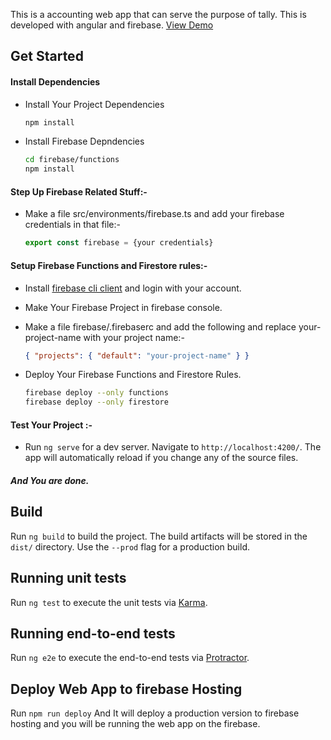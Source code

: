 This is a accounting web app that can serve the purpose of tally. This is developed with angular and firebase. [View Demo](https://tally-clone.firebaseapp.com/)

## Get Started

#### Install Dependencies

- Install Your Project Dependencies

  ```bash
  npm install
  ```

- Install Firebase Depndencies

  ```bash
  cd firebase/functions
  npm install
  ```

#### Step Up Firebase Related Stuff:-

- Make a file src/environments/firebase.ts and add your firebase credentials in that file:-

  ```ts
  export const firebase = {your credentials}
  ```

#### Setup Firebase Functions and Firestore rules:-

- Install [firebase cli client](https://firebase.google.com/docs/cli) and login with your account.

- Make Your Firebase Project in firebase console.

- Make a file firebase/.firebaserc and add the following and replace your-project-name with your project name:-

  ```json
  { "projects": { "default": "your-project-name" } }
  ```

- Deploy Your Firebase Functions and Firestore Rules.

  ```bash
  firebase deploy --only functions
  firebase deploy --only firestore
  ```

#### Test Your Project :-

- Run `ng serve` for a dev server. Navigate to `http://localhost:4200/`. The app will automatically reload if you change any of the source files.

##### And You are done.

## Build

Run `ng build` to build the project. The build artifacts will be stored in the `dist/` directory. Use the `--prod` flag for a production build.

## Running unit tests

Run `ng test` to execute the unit tests via [Karma](https://karma-runner.github.io).

## Running end-to-end tests

Run `ng e2e` to execute the end-to-end tests via [Protractor](http://www.protractortest.org/).

## Deploy Web App to firebase Hosting

Run `npm run deploy` And It will deploy a production version to firebase hosting and you will be running the web app on the firebase.
